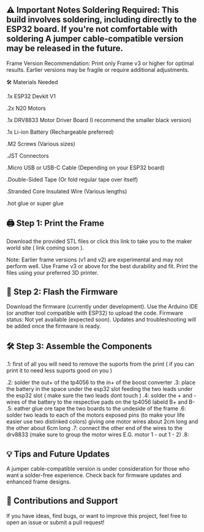 ⚠️ Important Notes
Soldering Required: This build involves soldering, including directly to the ESP32 board. If you're not comfortable with soldering A jumper cable-compatible version may be released in the future.
-
Frame Version Recommendation: Print only Frame v3 or higher for optimal results. Earlier versions may be fragile or require additional adjustments.

🛠️ Materials Needed

.1x ESP32 Devkit V1

.2x N20 Motors

.1x DRV8833 Motor Driver Board (I recommend the smaller black version)

.1x Li-ion Battery (Rechargeable preferred)

.M2 Screws (Various sizes)

.JST Connectors

.Micro USB or USB-C Cable (Depending on your ESP32 board)

.Double-Sided Tape (Or fold regular tape over itself)

.Stranded Core Insulated Wire (Various lengths)

.hot glue or super glue


🖨️ Step 1: Print the Frame
-
Download the provided STL files or click this link to take you to the maker world site    ( link coming soon ).

Note: Earlier frame versions (v1 and v2) are experimental and may not perform well.
Use Frame v3 or above for the best durability and fit.
Print the files using your preferred 3D printer.

🔌 Step 2: Flash the Firmware
-
Download the firmware (currently under development).
Use the Arduino IDE (or another tool compatible with ESP32) to upload the code.
Firmware status: Not yet available (expected soon).
Updates and troubleshooting will be added once the firmware is ready.

🛠️ Step 3: Assemble the Components
-
.1: first of all you will need to remove the suports from the print ( if you can print it to need less suports good on you )

.2: solder the out+ of the tp4056 to the in+ of the boost converter 
.3: place the battery in the space under the esp32 slot feeding the two leads under the esp32 slot ( make sure the two leads dont touch )
.4: solder the + and - wires of the battery to the respective pads on the tp4056 labeld B+ and B-
.5: eather glue ore tape the two boards to the undeside of the frame 
.6: solder two leads to each of the motors exposed pins (to make your life easier use two distinked colors) giving one motor wires about 2cm long and the other about 6cm long
.7: connect the other end of the wires to the drv8833 (make sure to group the motor wires E.G. motor 1 - out 1 - 2)
.8:

💡 Tips and Future Updates
-
A jumper cable-compatible version is under consideration for those who want a solder-free experience.
Check back for firmware updates and enhanced frame designs.

🤝 Contributions and Support
-
If you have ideas, find bugs, or want to improve this project, feel free to open an issue or submit a pull request!
